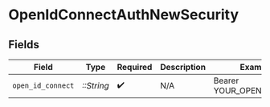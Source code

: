 # OpenIdConnectAuthNewSecurity


## Fields

| Field                    | Type                     | Required                 | Description              | Example                  |
| ------------------------ | ------------------------ | ------------------------ | ------------------------ | ------------------------ |
| `open_id_connect`        | *::String*               | :heavy_check_mark:       | N/A                      | Bearer YOUR_OPENID_TOKEN |